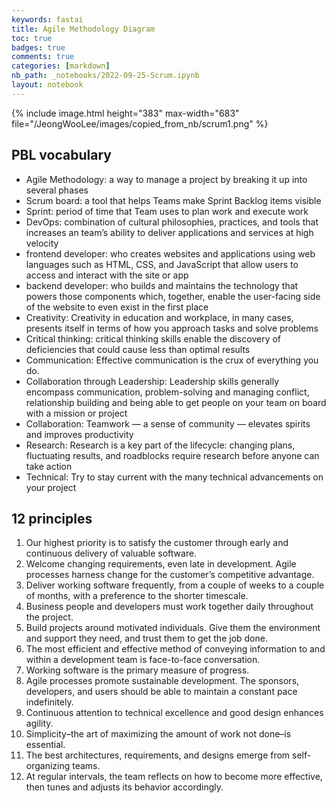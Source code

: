 ```yaml
---
keywords: fastai
title: Agile Methodology Diagram
toc: true
badges: true
comments: true
categories: [markdown]
nb_path: _notebooks/2022-09-25-Scrum.ipynb
layout: notebook
---
```


<!--
#################################################
### THIS FILE WAS AUTOGENERATED! DO NOT EDIT! ###
#################################################
# file to edit: _notebooks/2022-09-25-Scrum.ipynb
-->

<div class="container" id="notebook-container">
        
<div class="cell border-box-sizing text_cell rendered"><div class="inner_cell">
<div class="text_cell_render border-box-sizing rendered_html">
<p>{% include image.html height="383" max-width="683" file="/JeongWooLee/images/copied_from_nb/scrum1.png" %}</p>
<h2 id="PBL-vocabulary">PBL vocabulary<a class="anchor-link" href="#PBL-vocabulary"> </a></h2><ul>
<li>Agile Methodology: a way to manage a project by breaking it up into several phases</li>
<li>Scrum board: a tool that helps Teams make Sprint Backlog items visible</li>
<li>Sprint: period of time that Team uses to plan work and execute work</li>
<li>DevOps: combination of cultural philosophies, practices, and tools that increases an team’s ability to deliver applications and services at high velocity</li>
<li>frontend developer: who creates websites and applications using web languages such as HTML, CSS, and JavaScript that allow users to access and interact with the site or app</li>
<li>backend developer: who builds and maintains the technology that powers those components which, together, enable the user-facing side of the website to even exist in the first place</li>
<li>Creativity: Creativity in education and workplace, in many cases, presents itself in terms of how you approach tasks and solve problems</li>
<li>Critical thinking: critical thinking skills enable the discovery of deficiencies that could cause less than optimal results</li>
<li>Communication: Effective communication is the crux of everything you do.</li>
<li>Collaboration through Leadership: Leadership skills generally encompass communication, problem-solving and managing conflict, relationship building and being able to get people on your team on board with a mission or project</li>
<li>Collaboration: Teamwork — a sense of community — elevates spirits and improves productivity</li>
<li>Research: Research is a key part of the lifecycle: changing plans, fluctuating results, and roadblocks require research before anyone can take action</li>
<li>Technical: Try to stay current with the many technical advancements on your project</li>
</ul>
<h2 id="12-principles">12 principles<a class="anchor-link" href="#12-principles"> </a></h2><ol>
<li>Our highest priority is to satisfy the customer through early and continuous delivery of valuable software.</li>
<li>Welcome changing requirements, even late in development. Agile processes harness change for the customer’s competitive advantage.</li>
<li>Deliver working software frequently, from a couple of weeks to a couple of months, with a preference to the shorter timescale.</li>
<li>Business people and developers must work together daily throughout the project.</li>
<li>Build projects around motivated individuals. Give them the environment and support they need, and trust them to get the job done.</li>
<li>The most efficient and effective method of conveying information to and within a development team is face-to-face conversation.</li>
<li>Working software is the primary measure of progress.</li>
<li>Agile processes promote sustainable development. The sponsors, developers, and users should be able to maintain a constant pace indefinitely.</li>
<li>Continuous attention to technical excellence and good design enhances agility.</li>
<li>Simplicity–the art of maximizing the amount of work not done–is essential.</li>
<li>The best architectures, requirements, and designs emerge from self-organizing teams.</li>
<li>At regular intervals, the team reflects on how to become more effective, then tunes and adjusts its behavior accordingly.</li>
</ol>

</div>
</div>
</div>
</div>
 

